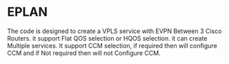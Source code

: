 # EPLAN
The code is designed to create a VPLS service with EVPN Between 3 Cisco Routers.
it support Flat QOS selection or HQOS selection.
it can create Multiple services.
It support CCM selection, if required then will configure CCM and if Not required then will not Configure CCM.
